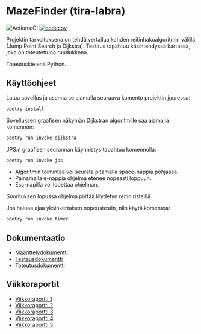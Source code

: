 # MazeFinder (tira-labra)

![Actions:CI](https://github.com/rtammisalo/tira-labra/workflows/CI/badge.svg) [![codecov](https://codecov.io/gh/rtammisalo/tira-labra/branch/main/graph/badge.svg?token=T9UVAQ8WRV)](https://codecov.io/gh/rtammisalo/tira-labra)

Projektin tarkoituksena on tehdä vertailua kahden reitinhakualgoritmin välillä (Jump Point Search ja Dijkstra). Testaus tapahtuu käsintehdyssä
kartassa, joka on toteutettuna ruudukkona.

Toteutuskielenä Python.

## Käyttöohjeet

Lataa sovellus ja asenna se ajamalla seuraava komento projektin juuressa:

``` bash
poetry install
```

Sovelluksen graafisen näkymän Dijkstran algoritmille saa ajamalla komennon:

``` bash
poetry run invoke dijkstra
```

JPS:n graafisen seurannan käynnistys tapahtuu komennolla:

``` bash
poetry run invoke jps
```

- Algoritmin toimintaa voi seurata pitämällä space-nappia pohjassa. 
- Painamalla e-nappia ohjelma etenee nopeasti loppuun. 
- Esc-napilla voi lopettaa ohjelman. 

Suorituksen lopussa ohjelma piirtää löydetyn reitin risteillä.

Jos haluaa ajaa yksinkertaisen nopeustestin, niin käytä komentoa:

``` bash
poetry run invoke timer
```

## Dokumentaatio

- [Määrittelydokumentti](/dokumentaatio/maarittelydokumentti.md)
- [Testausdokumentti](/dokumentaatio/testausdokumentti.md)
- [Toteutusdokumentti](/dokumentaatio/toteutusdokumentti.md)

## Viikkoraportit

- [Viikkoraportti 1](/dokumentaatio/viikkoraportti1.md)
- [Viikkoraportti 2](/dokumentaatio/viikkoraportti2.md)
- [Viikkoraportti 3](/dokumentaatio/viikkoraportti3.md)
- [Viikkoraportti 4](/dokumentaatio/viikkoraportti4.md)
- [Viikkoraportti 5](/dokumentaatio/viikkoraportti5.md)
